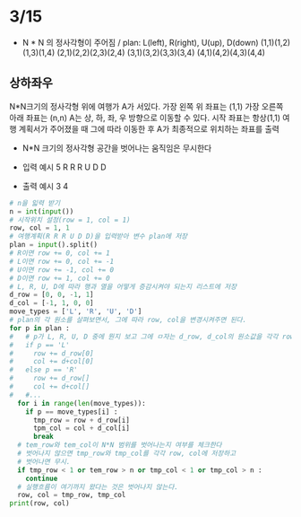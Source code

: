 # 3/15
* N * N 의 정사각형이 주어짐 / plan: L(left), R(right), U(up), D(down)
  (1,1)(1,2)(1,3)(1,4)
  (2,1)(2,2)(2,3)(2,4)
  (3,1)(3,2)(3,3)(3,4)
  (4,1)(4,2)(4,3)(4,4)

## 상하좌우
N*N크기의 정사각형 위에 여행가 A가 서있다.
가장 왼쪽 위 좌표는 (1,1)
가장 오른쪽 아래 좌표는 (n,n)
A는 상, 하, 좌, 우 방향으로 이동할 수 있다.
시작 좌표는 항상(1,1)
여행 계획서가 주어졌을 때 그에 따라 이동한 후 A가 최종적으로 위치하는 좌표를 출력
  - N*N 크기의 정사각형 공간을 벗어나는 움직임은 무시한다

* 입력 예시
5
R R R U D D

* 출력 예시
3 4
```python
# n을 읿력 받기
n = int(input())
# 시작위치 설정(row = 1, col = 1)
row, col = 1, 1
# 여행계획(R R R U D D)을 입력받아 변수 plan에 저장
plan = input().split()
# R이면 row += 0, col += 1
# L이면 row += 0, col += -1
# U이면 row += -1, col += 0
# D이면 row += 1, col += 0
# L, R, U, D에 따라 행과 열을 어떻게 증감시켜야 되는지 리스트에 저장
d_row = [0, 0, -1, 1]
d_col = [-1, 1, 0, 0]
move_types = ['L', 'R', 'U', 'D']
# plan의 각 원소를 살펴보면서, 그에 따라 row, col을 변경시켜주면 된다.
for p in plan :
#   # p가 L, R, U, D 중에 뭔지 보고 그에 ㅁ자는 d_row, d_col의 원소값을 각각 row, col에 더해주면 된다.
#   if p == 'L'
#     row += d_row[0]
#     col += d+col[0]
#   else p == 'R'
#     row += d_row[]
#     col += d+col[]
#   #...
  for i in range(len(move_types)):
    if p == move_types[i] :
      tmp_row = row + d_row[i]
      tpm_col = col + d_col[i]
      break
  # tem_row와 tem_col이 N*N 범위를 벗어나는지 여부를 체크한다
  # 벗어나지 않으면 tmp_row와 tmp_col를 각각 row, col에 저장하고
  # 벗어나면 무시.
  if tmp_row < 1 or tem_row > n or tmp_col < 1 or tmp_col > n :
    continue
  # 실행흐름이 여기까지 왔다는 것은 벗어나지 않는다.
  row, col = tmp_row, tmp_col
print(row, col)

```
